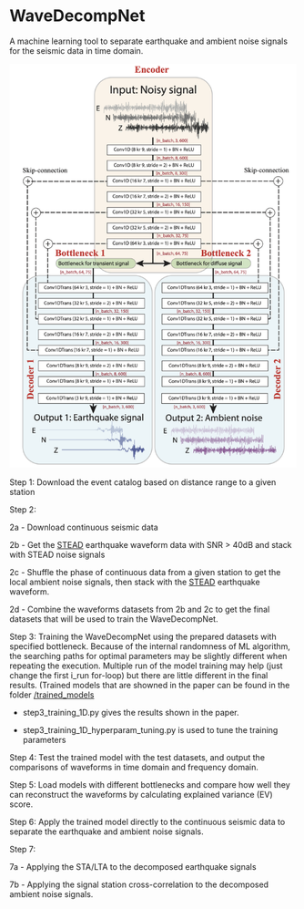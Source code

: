 # WaveDecompNet

A machine learning tool to separate earthquake and ambient noise signals for the seismic data in time domain.

![WaveDecompNet](WaveDecompNet_structure.png)

 

Step 1: Download the event catalog based on distance range to a given station 


Step 2: 

2a - Download continuous seismic data

2b - Get the [STEAD](https://github.com/smousavi05/STEAD) earthquake waveform data with SNR > 40dB and stack with STEAD noise signals

2c - Shuffle the phase of continuous data from a given station to get the local ambient noise signals, then stack with 
the [STEAD](https://github.com/smousavi05/STEAD) earthquake waveform.

2d - Combine the waveforms datasets from 2b and 2c to get the final datasets that will be used to train the 
WaveDecompNet.


Step 3: Training the WaveDecompNet using the prepared datasets with specified bottleneck. Because of the internal 
randomness of ML algorithm, the searching paths for optimal parameters may be slightly different when repeating the 
execution. Multiple run of the model training may help (just change the first i_run for-loop) but there are little 
different in the final results.
(Trained models that are showned in the paper can be found in the folder [/trained_models](https://github.com/yinjiuxun/WaveDecompNet-paper/tree/stable/trained_models)

- step3_training_1D.py gives the results shown in the paper.

- step3_training_1D_hyperparam_tuning.py is used to tune the training parameters

Step 4: Test the trained model with the test datasets, and output the comparisons of waveforms in time domain and 
frequency domain.


Step 5: Load models with different bottlenecks and compare how well they can reconstruct the waveforms by calculating 
explained variance (EV) score.


Step 6: Apply the trained model directly to the continuous seismic data to separate the earthquake and ambient noise 
signals.


Step 7: 

7a - Applying the STA/LTA to the decomposed earthquake signals 

7b - Applying the signal station cross-correlation 
to the decomposed ambient noise signals.